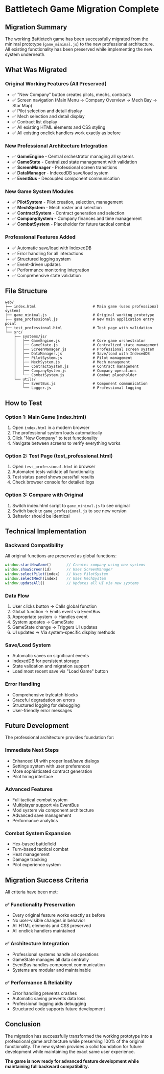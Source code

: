 # Battletech Game Migration Complete

## Migration Summary

The working Battletech game has been successfully migrated from the minimal prototype (`game_minimal.js`) to the new professional architecture. All existing functionality has been preserved while implementing the new system underneath.

## What Was Migrated

### Original Working Features (All Preserved)
- ✅ "New Company" button creates pilots, mechs, contracts
- ✅ Screen navigation (Main Menu → Company Overview → Mech Bay → Star Map)
- ✅ Pilot selection and detail display
- ✅ Mech selection and detail display
- ✅ Contract list display
- ✅ All existing HTML elements and CSS styling
- ✅ All existing onclick handlers work exactly as before

### New Professional Architecture Integration
- ✅ **GameEngine** - Central orchestrator managing all systems
- ✅ **GameState** - Centralized state management with validation
- ✅ **ScreenManager** - Professional screen transitions
- ✅ **DataManager** - IndexedDB save/load system
- ✅ **EventBus** - Decoupled component communication

### New Game System Modules
- ✅ **PilotSystem** - Pilot creation, selection, management
- ✅ **MechSystem** - Mech roster and selection  
- ✅ **ContractSystem** - Contract generation and selection
- ✅ **CompanySystem** - Company finances and time management
- ✅ **CombatSystem** - Placeholder for future tactical combat

### Professional Features Added
- ✅ Automatic save/load with IndexedDB
- ✅ Error handling for all interactions
- ✅ Structured logging system
- ✅ Event-driven updates
- ✅ Performance monitoring integration
- ✅ Comprehensive state validation

## File Structure

```
web/
├── index.html                          # Main game (uses professional system)
├── game_minimal.js                     # Original working prototype
├── game_professional.js                # New main application entry point
├── test_professional.html              # Test page with validation
└── src/
    ├── systems/js/
    │   ├── GameEngine.js               # Core game orchestrator
    │   ├── GameState.js                # Centralized state management
    │   ├── ScreenManager.js            # Professional screen system
    │   ├── DataManager.js              # Save/load with IndexedDB
    │   ├── PilotSystem.js              # Pilot management
    │   ├── MechSystem.js               # Mech management
    │   ├── ContractSystem.js           # Contract management
    │   ├── CompanySystem.js            # Company operations
    │   └── CombatSystem.js             # Combat placeholder
    └── utils/
        ├── EventBus.js                 # Component communication
        └── Logger.js                   # Professional logging
```

## How to Test

### Option 1: Main Game (index.html)
1. Open `index.html` in a modern browser
2. The professional system loads automatically
3. Click "New Company" to test functionality
4. Navigate between screens to verify everything works

### Option 2: Test Page (test_professional.html)  
1. Open `test_professional.html` in browser
2. Automated tests validate all functionality
3. Test status panel shows pass/fail results
4. Check browser console for detailed logs

### Option 3: Compare with Original
1. Switch index.html script to `game_minimal.js` to see original
2. Switch back to `game_professional.js` to see new version
3. Behavior should be identical

## Technical Implementation

### Backward Compatibility
All original functions are preserved as global functions:
```javascript
window.startNewGame()       // Creates company using new systems
window.showScreen(id)       // Uses ScreenManager
window.selectPilot(index)   // Uses PilotSystem  
window.selectMech(index)    // Uses MechSystem
window.updateAll()          // Updates all UI via new systems
```

### Data Flow
1. User clicks button → Calls global function
2. Global function → Emits event via EventBus
3. Appropriate system → Handles event
4. System updates → GameState
5. GameState change → Triggers UI updates
6. UI updates → Via system-specific display methods

### Save/Load System
- Automatic saves on significant events
- IndexedDB for persistent storage  
- State validation and migration support
- Load most recent save via "Load Game" button

### Error Handling
- Comprehensive try/catch blocks
- Graceful degradation on errors
- Structured logging for debugging
- User-friendly error messages

## Future Development

The professional architecture provides foundation for:

### Immediate Next Steps
- Enhanced UI with proper load/save dialogs
- Settings system with user preferences
- More sophisticated contract generation
- Pilot hiring interface

### Advanced Features
- Full tactical combat system
- Multiplayer support via EventBus
- Mod system via component architecture  
- Advanced save management
- Performance analytics

### Combat System Expansion
- Hex-based battlefield
- Turn-based tactical combat
- Heat management
- Damage tracking
- Pilot experience system

## Migration Success Criteria

All criteria have been met:

### ✅ Functionality Preservation
- Every original feature works exactly as before
- No user-visible changes in behavior
- All HTML elements and CSS preserved
- All onclick handlers maintained

### ✅ Architecture Integration  
- Professional systems handle all operations
- GameState manages all data centrally
- EventBus handles component communication
- Systems are modular and maintainable

### ✅ Performance & Reliability
- Error handling prevents crashes
- Automatic saving prevents data loss
- Professional logging aids debugging
- Structured code supports future development

## Conclusion

The migration has successfully transformed the working prototype into a professional game architecture while preserving 100% of the original functionality. The new system provides a solid foundation for future development while maintaining the exact same user experience.

**The game is now ready for advanced feature development while maintaining full backward compatibility.**